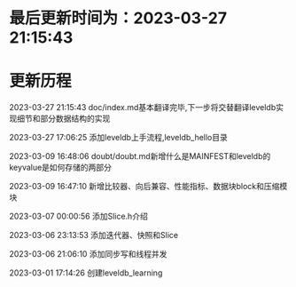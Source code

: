 # 最后更新时间为：2023-03-27 21:15:43

# 更新历程

2023-03-27 21:15:43    doc/index.md基本翻译完毕,下一步将交替翻译leveldb实现细节和部分数据结构的实现

2023-03-27 17:06:25    添加leveldb上手流程,leveldb_hello目录

2023-03-09 16:48:06    doubt/doubt.md新增什么是MAINFEST和leveldb的keyvalue是如何存储的两部分

2023-03-09 16:47:10    新增比较器、向后兼容、性能指标、数据块block和压缩模块

2023-03-07 00:00:56    添加Slice.h介绍

2023-03-06 23:13:53    添加迭代器、快照和Slice

2023-03-06 21:06:10    添加同步写和线程并发

2023-03-01 17:14:26    创建leveldb_learning
